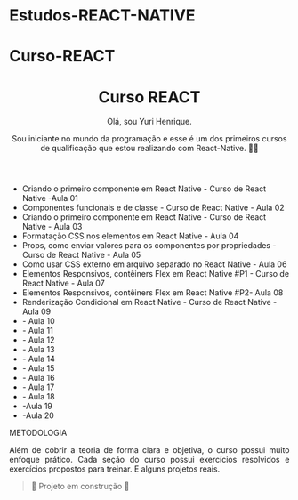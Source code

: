 # Estudos-REACT-NATIVE
# Curso-REACT

<h1 align="center"> Curso REACT </h1>
<header>
Olá, sou Yuri Henrique.

Sou iniciante no mundo da programação e esse é um dos primeiros cursos de qualificação que estou realizando com React-Native. 🌟🚀

 

</header>
<body>
<ul>
 <li>Criando o primeiro componente em React Native - Curso de React Native -Aula 01</li>
<li> Componentes funcionais e de classe - Curso de React Native - Aula 02</li>
<li> Criando o primeiro componente em React Native - Curso de React Native  - Aula 03</li>
<li>Formatação CSS nos elementos em React Native - Aula 04</li>
<li>Props, como enviar valores para os componentes por propriedades - Curso de React Native  - Aula 05</li>
<li> Como usar CSS externo em arquivo separado no React Native  - Aula 06</li>
<li> Elementos Responsivos, contêiners Flex em React Native #P1 - Curso de React Native - Aula 07</li>
<li> Elementos Responsivos, contêiners Flex em React Native #P2- Aula 08</li>
<li> Renderização Condicional em React Native - Curso de React Native - Aula 09</li>
<li> - Aula 10</li>
<li> - Aula 11</li>
<li> - Aula 12</li>
<li>  - Aula 13</li>
<li> - Aula 14</li>
<li> - Aula 15</li>
<li>- Aula 16</li>
<li>- Aula 17</li>
<li> - Aula 18</li>
<li>-Aula 19</li>
<li> -Aula 20</li>
 </ul>


METODOLOGIA
<p align ="justify">Além de cobrir a teoria de forma clara e objetiva, o curso possui muito enfoque prático. Cada seção do curso possui exercícios resolvidos e exercícios propostos para  treinar. E alguns  projetos  reais. </p>

> :construction: Projeto em construção :construction:
